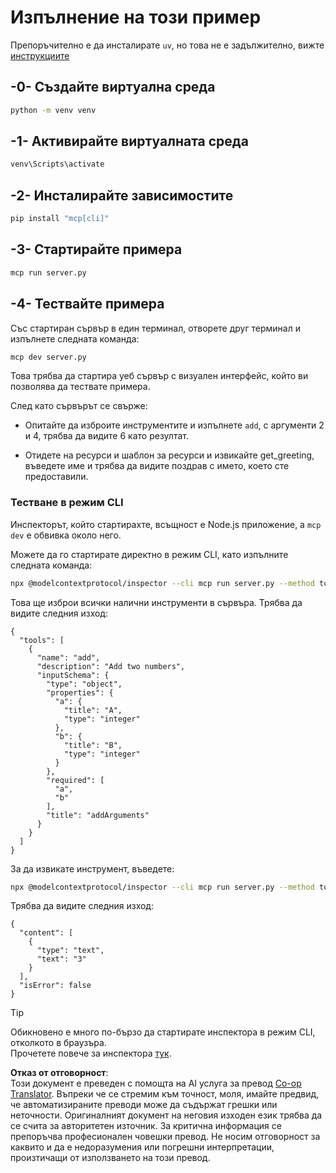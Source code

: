 <!--
CO_OP_TRANSLATOR_METADATA:
{
  "original_hash": "d26f746e21775c30b4d7ed97962b24df",
  "translation_date": "2025-08-18T21:17:03+00:00",
  "source_file": "03-GettingStarted/01-first-server/solution/python/README.md",
  "language_code": "bg"
}
-->
# Изпълнение на този пример

Препоръчително е да инсталирате `uv`, но това не е задължително, вижте [инструкциите](https://docs.astral.sh/uv/#highlights)

## -0- Създайте виртуална среда

```bash
python -m venv venv
```

## -1- Активирайте виртуалната среда

```bash
venv\Scripts\activate
```

## -2- Инсталирайте зависимостите

```bash
pip install "mcp[cli]"
```

## -3- Стартирайте примера

```bash
mcp run server.py
```

## -4- Тествайте примера

Със стартиран сървър в един терминал, отворете друг терминал и изпълнете следната команда:

```bash
mcp dev server.py
```

Това трябва да стартира уеб сървър с визуален интерфейс, който ви позволява да тествате примера.

След като сървърът се свърже:

- Опитайте да изброите инструментите и изпълнете `add`, с аргументи 2 и 4, трябва да видите 6 като резултат.

- Отидете на ресурси и шаблон за ресурси и извикайте get_greeting, въведете име и трябва да видите поздрав с името, което сте предоставили.

### Тестване в режим CLI

Инспекторът, който стартирахте, всъщност е Node.js приложение, а `mcp dev` е обвивка около него.

Можете да го стартирате директно в режим CLI, като изпълните следната команда:

```bash
npx @modelcontextprotocol/inspector --cli mcp run server.py --method tools/list
```

Това ще изброи всички налични инструменти в сървъра. Трябва да видите следния изход:

```text
{
  "tools": [
    {
      "name": "add",
      "description": "Add two numbers",
      "inputSchema": {
        "type": "object",
        "properties": {
          "a": {
            "title": "A",
            "type": "integer"
          },
          "b": {
            "title": "B",
            "type": "integer"
          }
        },
        "required": [
          "a",
          "b"
        ],
        "title": "addArguments"
      }
    }
  ]
}
```

За да извикате инструмент, въведете:

```bash
npx @modelcontextprotocol/inspector --cli mcp run server.py --method tools/call --tool-name add --tool-arg a=1 --tool-arg b=2
```

Трябва да видите следния изход:

```text
{
  "content": [
    {
      "type": "text",
      "text": "3"
    }
  ],
  "isError": false
}
```

> [!TIP]  
> Обикновено е много по-бързо да стартирате инспектора в режим CLI, отколкото в браузъра.  
> Прочетете повече за инспектора [тук](https://github.com/modelcontextprotocol/inspector).

**Отказ от отговорност**:  
Този документ е преведен с помощта на AI услуга за превод [Co-op Translator](https://github.com/Azure/co-op-translator). Въпреки че се стремим към точност, моля, имайте предвид, че автоматизираните преводи може да съдържат грешки или неточности. Оригиналният документ на неговия изходен език трябва да се счита за авторитетен източник. За критична информация се препоръчва професионален човешки превод. Не носим отговорност за каквито и да е недоразумения или погрешни интерпретации, произтичащи от използването на този превод.